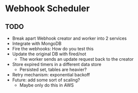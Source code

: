 # Webhook Scheduler

## TODO
- Break apart Webhook creator and worker into 2 services
- Integrate with MongoDB
- Fire the webhooks: How do you test this
- Update the original DB with fired/not
  - The worker sends an update request back to the creator
- Store expired timers in a different data store
  - Persisted set, tables are heavier?
- Retry mechanism: exponential backoff
- Future: add some sort of scaling?
  - Maybe only do this in AWS
